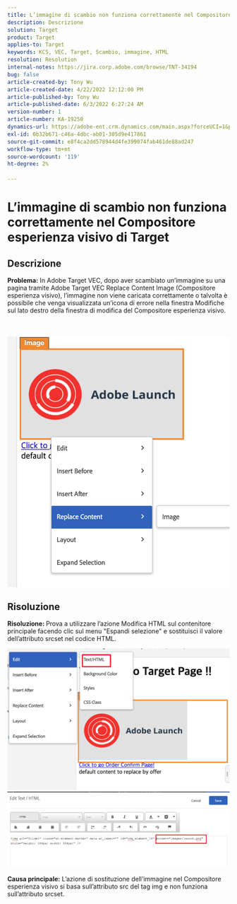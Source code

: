 ```yaml
---
title: L’immagine di scambio non funziona correttamente nel Compositore esperienza visivo di Target
description: Descrizione
solution: Target
product: Target
applies-to: Target
keywords: KCS, VEC, Target, Scambio, immagine, HTML
resolution: Resolution
internal-notes: https://jira.corp.adobe.com/browse/TNT-34194
bug: false
article-created-by: Tony Wu
article-created-date: 4/22/2022 12:12:00 PM
article-published-by: Tony Wu
article-published-date: 6/3/2022 6:27:24 AM
version-number: 1
article-number: KA-19250
dynamics-url: https://adobe-ent.crm.dynamics.com/main.aspx?forceUCI=1&pagetype=entityrecord&etn=knowledgearticle&id=9107d060-35c2-ec11-983e-0022480ab970
exl-id: 0b32b671-c46a-4dbc-ab01-305d9e417861
source-git-commit: e8f4ca2dd578944d4fe399074fab461de88ad247
workflow-type: tm+mt
source-wordcount: '119'
ht-degree: 2%

---
```


# L’immagine di scambio non funziona correttamente nel Compositore esperienza visivo di Target

## Descrizione

<b>Problema:</b> In Adobe Target VEC, dopo aver scambiato un’immagine su una pagina tramite Adobe Target VEC Replace Content Image (Compositore esperienza visivo), l’immagine non viene caricata correttamente o talvolta è possibile che venga visualizzata un’icona di errore nella finestra Modifiche sul lato destro della finestra di modifica del Compositore esperienza visivo.<br><br> <br><br>![](assets/___dfd13de3-36c2-ec11-983e-0022480ab970___.png)

## Risoluzione




<b>Risoluzione: </b>Prova a utilizzare l’azione Modifica HTML sul contenitore principale facendo clic sul menu &quot;Espandi selezione&quot; e sostituisci il valore dell’attributo srcset nel codice HTML.

![](assets/0776b561-36c2-ec11-983e-0022480ab970.png)![](assets/e63bb087-36c2-ec11-983e-0022480ab970.png)





<b>Causa principale:</b> L’azione di sostituzione dell’immagine nel Compositore esperienza visivo si basa sull’attributo src del tag img e non funziona sull’attributo srcset.
